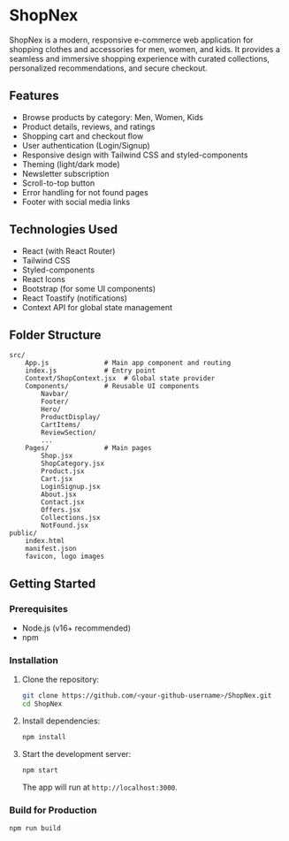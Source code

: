 # ShopNex

ShopNex is a modern, responsive e-commerce web application for shopping clothes and accessories for men, women, and kids. It provides a seamless and immersive shopping experience with curated collections, personalized recommendations, and secure checkout.

## Features

- Browse products by category: Men, Women, Kids
- Product details, reviews, and ratings
- Shopping cart and checkout flow
- User authentication (Login/Signup)
- Responsive design with Tailwind CSS and styled-components
- Theming (light/dark mode)
- Newsletter subscription
- Scroll-to-top button
- Error handling for not found pages
- Footer with social media links

## Technologies Used

- React (with React Router)
- Tailwind CSS
- Styled-components
- React Icons
- Bootstrap (for some UI components)
- React Toastify (notifications)
- Context API for global state management

## Folder Structure

```
src/
	App.js              # Main app component and routing
	index.js            # Entry point
	Context/ShopContext.jsx  # Global state provider
	Components/         # Reusable UI components
		Navbar/
		Footer/
		Hero/
		ProductDisplay/
		CartItems/
		ReviewSection/
		...
	Pages/              # Main pages
		Shop.jsx
		ShopCategory.jsx
		Product.jsx
		Cart.jsx
		LoginSignup.jsx
		About.jsx
		Contact.jsx
		Offers.jsx
		Collections.jsx
		NotFound.jsx
public/
	index.html
	manifest.json
	favicon, logo images
```

## Getting Started

### Prerequisites

- Node.js (v16+ recommended)
- npm

### Installation

1. Clone the repository:
	 ```bash
	 git clone https://github.com/<your-github-username>/ShopNex.git
	 cd ShopNex
	 ```
2. Install dependencies:
	 ```bash
	 npm install
	 ```
3. Start the development server:
	 ```bash
	 npm start
	 ```
	 The app will run at `http://localhost:3000`.

### Build for Production

```bash
npm run build
```
